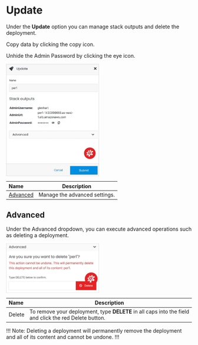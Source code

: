 # Update

Under the **Update** option you can manage stack outputs and delete the deployment.

Copy data by clicking the copy icon.

Unhide the Admin Password by clicking the eye icon.

<img src="../../../../images/updatedeployment.jpg" alt="updatedeployment" style="width: 50%; display: block"></a>

**Name** | **Description** 
:--- | ---
<a href="/infrastructure/deployments/deployment-overview/update/#advanced">Advanced</a> | Manage the advanced settings.

## Advanced

Under the Advanced dropdown, you can execute advanced operations such as deleting a deployment. 

<img src="../../../../images/updatedeployment2.jpg" alt="updatedeployment2" style="width: 50%; display: block"></a>

**Name** | **Description** 
:--- | ---
Delete | To remove your deployment, type **DELETE** in all caps into the field and click the red Delete button.

!!! Note: 
Deleting a deployment will permanently remove the deployment and all of its content and cannot be undone.
!!!
